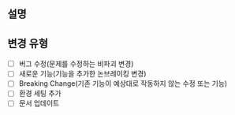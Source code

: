 ## 설명

<!-- 변경 사항에 대한 요약과 해결된 이슈를 포함해주세요.
     관련된 동기와 배경도 포함해주세요. 이 변경 사항에 필요한 의존성도 나열해주세요. -->

## 변경 유형

<!-- 해당 사항을 삭제해주세요. -->

- [ ] 버그 수정(문제를 수정하는 비파괴 변경)
- [ ] 새로운 기능(기능을 추가한 논브레이킹 변경)
- [ ] Breaking Change(기존 기능이 예상대로 작동하지 않는 수정 또는 기능)
- [ ] 환경 세팅 추가
- [ ] 문서 업데이트
